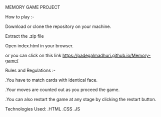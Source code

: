 MEMORY GAME PROJECT


How to play :-

Download or clone the repository on your machine.

Extract the .zip file


Open index.html in your browser.

or you can click on this link https://padegalmadhuri.github.io/Memory-game/

Rules and Regulations :-

.You have to match cards with identical face.

.Your moves are counted out as you proceed the game.

.You can also restart the game at any stage by clicking the restart button.
  
  
 Technologies Used:
  .HTML
  .CSS
  .JS
   
